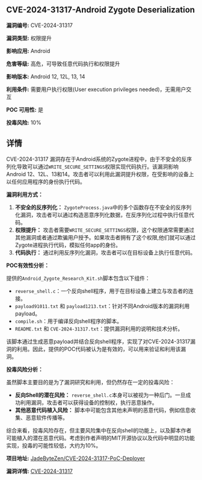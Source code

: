 ## CVE-2024-31317-Android Zygote Deserialization

**漏洞编号:** CVE-2024-31317

**漏洞类型:** 权限提升

**影响应用:** Android

**危害等级:** 高危，可导致任意代码执行和权限提升

**影响版本:** Android 12, 12L, 13, 14

**利用条件:** 需要用户执行权限(User execution privileges needed)，无需用户交互

**POC 可用性:** 是

**投毒风险:** 10%

## 详情

CVE-2024-31317 漏洞存在于Android系统的Zygote进程中，由于不安全的反序列化导致可以通过`WRITE_SECURE_SETTINGS`权限实现代码执行。该漏洞影响Android 12、12L、13和14。攻击者可以利用此漏洞提升权限，在受影响的设备上以任何应用程序的身份执行代码。

**漏洞利用方式：**

1.  **不安全的反序列化：**  `ZygoteProcess.java`中的多个函数存在不安全的反序列化漏洞，攻击者可以通过构造恶意序列化数据，在反序列化过程中执行任意代码。
2.  **权限提升：** 攻击者需要`WRITE_SECURE_SETTINGS`权限，这个权限通常需要通过其他漏洞或者通过欺骗用户授予。如果攻击者拥有了这个权限,他们就可以通过Zygote进程执行代码，模拟任何app的身份。
3.  **代码执行：**  通过利用反序列化漏洞，攻击者可以在目标设备上执行任意代码。

**POC有效性分析：**

提供的`Android_Zygote_Research_Kit.sh`脚本包含以下组件：

*   `reverse_shell.c`：一个反向shell程序，用于在目标设备上建立与攻击者的连接。
*   `payload91011.txt` 和 `payload1213.txt`：针对不同Android版本的漏洞利用payload。
*   `compile.sh`：用于编译反向shell程序的脚本。
*   `README.txt` 和 `CVE-2024-31317.txt`：提供漏洞利用的说明和技术分析。

该脚本通过生成恶意payload并结合反向shell程序，实现了对CVE-2024-31317漏洞的利用。因此，提供的POC代码被认为是有效的，可以用来验证和利用该漏洞。

**投毒风险分析：**

虽然脚本主要目的是为了漏洞研究和利用，但仍然存在一定的投毒风险：

*   **反向Shell的潜在风险：** `reverse_shell.c`本身可以被视为一种后门。一旦成功利用漏洞，攻击者可以获得设备的控制权，执行恶意操作。
*   **其他恶意代码植入风险：** 脚本中可能包含其他未声明的恶意代码，例如信息收集、恶意软件传播等。

综合来看，投毒风险存在，但主要风险集中在反向shell的功能上，以及脚本作者可能植入的潜在恶意代码。考虑到作者声明的MIT开源协议以及代码中明显的功能实现，投毒的可能性较低，大约为10%。

**项目地址:** [JadeByteZen/CVE-2024-31317-PoC-Deployer](https://github.com/JadeByteZen/CVE-2024-31317-PoC-Deployer)

**漏洞详情:** [CVE-2024-31317](https://nvd.nist.gov/vuln/detail/CVE-2024-31317)